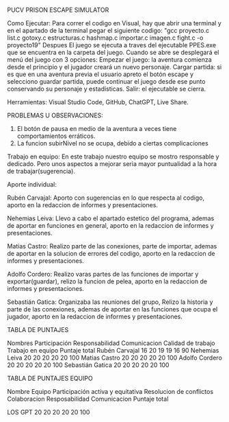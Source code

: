 PUCV PRISON ESCAPE SIMULATOR

Como Ejecutar:
Para correr el codigo en Visual, hay que abrir una terminal y en el apartado de la terminal pegar el siguiente codigo: "gcc proyecto.c list.c gotoxy.c estructuras.c hashmap.c importar.c imagen.c fight.c  -o proyecto19"
Despues El juego se ejecuta a traves del ejecutable PPES.exe que se encuentra en la carpeta del juego.
Cuando se abre se desplegará el menú del juego con 3 opciones:
Empezar el juego: la aventura comienza desde el principio y el jugador creará un nuevo personaje.
Cargar partida: si es que en una aventura previa el usuario apreto el botón escape y selecciono guardar partida, puede continuar el juego desde ese punto conservando su personaje y estadísticas.
Salir: el ejecutable se cierra.

Herramientas: Visual Studio Code, GitHub, ChatGPT, Live Share.

PROBLEMAS U OBSERVACIONES:
1. El botón de pausa en medio de la aventura a veces tiene comportamientos erráticos.
2. La funcion subirNivel no se ocupa, debido a ciertas complicaciones


Trabajo en equipo:
En este trabajo nuestro equipo se mostro responsable y dedicado. Pero unos aspectos a mejorar seria mayor puntualidad a la hora de trabajar(sugerencia).


Aporte individual: 

Rubén Carvajal: Aporto con sugerencias en lo que respecta al codigo, aporto en la redaccion de informes y presentaciones.

Nehemias Leiva: Llevo a cabo el apartado estetico del programa, ademas de aportar en funciones en general, aporto en la redaccion de informes y presentaciones.

Matias Castro: Realizo parte de las conexiones, parte de importar, ademas de aportar en la solucion de errores del codigo, aporto en la redaccion de informes y presentaciones.

Adolfo Cordero: Realizo varas partes de las funciones de importar y exportar(guardar), relizo la funcion de pelea, aporto en la redaccion de informes y presentaciones. 

Sebastián Gatica: Organizaba las reuniones del grupo, Relizo la historia y parte de las conexiones, ademas de aportar en las funciones que ocupa el jugador, aporto en la redaccion de informes y presentaciones.


TABLA DE PUNTAJES

  Nombres             Participación      Responsabilidad         Comunicacion    Calidad de trabajo     Trabajo en equipo     Puntaje total
  Rubén Carvajal             16                20                    19                     19                  16                  90
  Nehemias Leiva             20                20                    20                     20                  20                  100
  Matias Castro              20                20                    20                     20                  20                  100
  Adolfo Cordero             20                20                    20                     20                  20                  100
  Sebastián Gatica           20                20                    20                     20                  20                  100

TABLA DE PUNTAJES EQUIPO

  Nombre Equipo         Participación activa y equitativa       Resolucion de conflictos       Colaboracion          Resposabilidad          Comunicacion        Puntaje total

  LOS GPT                               20                                  20                       20                    20                        20                 100  
  